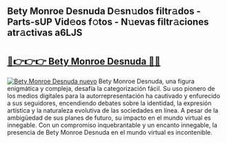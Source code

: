 ## Bety Monroe Desnuda D𝚎sn𝚞dos filtr𝚊dos - Parts-sUP Vid𝚎os f𝚘tos - N𝚞evas filtr𝚊ciones atr𝚊ctivas a6LJS

# <h2><a href="http://mbav43o.tromn.icu/?c=Bety+Monroe+Desnuda">🔗👉👉👉 Bety Monroe Desnuda 🔗🔗</a></h2>

[![Bety Monroe Desnuda nuevo](https://i.imgur.com/pEAQMta.gif)](http://mbav43o.tromn.icu/?c=Bety+Monroe+Desnuda)
Bety Monroe Desnuda, una figura enigmática y compleja, desafía la categorización fácil. Su uso pionero de los medios digitales para la autorrepresentación ha cautivado y enfurecido a sus seguidores, encendiendo debates sobre la identidad, la expresión artística y la naturaleza evolutiva de las sociedades en línea. A pesar de la ambigüedad de sus planes de futuro, su impacto en el mundo virtual es innegable. Con un compromiso inquebrantable y un encanto innegable, la presencia de Bety Monroe Desnuda en el mundo virtual es incontenible.
